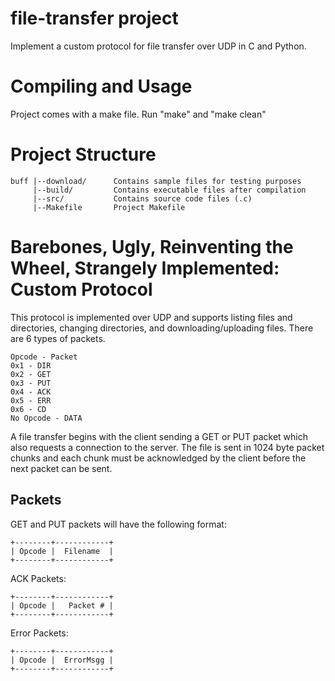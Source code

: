 # file-transfer project
Implement a custom protocol for file transfer over UDP in C and Python. 

# Compiling and Usage
Project comes with a make file. 
Run "make" and "make clean"

# Project Structure
```
buff |--download/      Contains sample files for testing purposes
     |--build/         Contains executable files after compilation 
     |--src/           Contains source code files (.c)
     |--Makefile       Project Makefile
```

# Barebones, Ugly, Reinventing the Wheel, Strangely Implemented: Custom Protocol
This protocol is implemented over UDP and supports listing files and directories, changing directories, and downloading/uploading files. There are 6 types of packets.

```
Opcode - Packet
0x1 - DIR
0x2 - GET
0x3 - PUT
0x4 - ACK
0x5 - ERR
0x6 - CD
No Opcode - DATA
```
A file transfer begins with the client sending a GET or PUT packet which also requests a connection to the server. The file is sent in 1024 byte packet chunks and each chunk must be acknowledged by the client before the next packet can be sent.

## Packets

GET and PUT packets will have the following format:
```
+--------+------------+
| Opcode |  Filename  |
+--------+------------+
```

ACK Packets:
```
+--------+------------+
| Opcode |   Packet # |
+--------+------------+
```

Error Packets:
```
+--------+------------+
| Opcode |  ErrorMsgg | 
+--------+------------+
```
